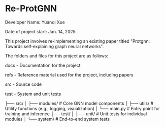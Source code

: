 # Re-ProtGNN

Developer Name: Yuanqi Xue

Date of project start: Jan. 14, 2025

This project involves re-implementing an existing paper titled "Protgnn: Towards self-explaining graph neural networks".

The folders and files for this project are as follows:

docs - Documentation for the project

refs - Reference material used for the project, including papers

src - Source code

test - System and unit tests

├── src/
│   ├── modules/           # Core GNN model components
│   ├── utils/             # Utility functions (e.g., logging, visualization)
│   └── main.py            # Entry point for training and inference
├── test/
│   ├── unit/              # Unit tests for individual modules
│   └── system/            # End-to-end system tests

